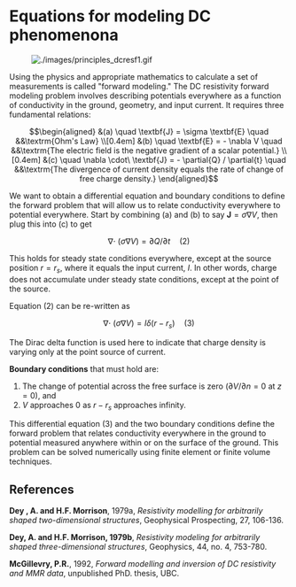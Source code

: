 # Equations for modeling DC phenomenona

<figure class="align-right">
<img src="./images/principles_dcresf1.gif"
alt="./images/principles_dcresf1.gif" />
</figure>

Using the physics and appropriate mathematics to calculate a set of
measurements is called "forward modeling." The DC resistivity forward
modeling problem involves describing potentials everywhere as a function
of conductivity in the ground, geometry, and input current. It requires
three fundamental relations:

``` math
\begin{aligned}
&(a) \quad \textbf{J} = \sigma \textbf{E} \quad &&\textrm{Ohm's Law}  \\[0.4em]
&(b) \quad \textbf{E} = - \nabla V \quad  &&\textrm{The electric field is the negative gradient of a scalar potential.}  \\[0.4em]
&(c) \quad \nabla \cdot\ \textbf{J} = - \partial{Q} / \partial{t} \quad &&\textrm{The divergence of current density equals the rate of change of free charge density.}
\end{aligned}
```

We want to obtain a differential equation and boundary conditions to
define the forward problem that will allow us to relate conductivity
everywhere to potential everywhere. Start by combining (a) and (b) to
say $`\textbf{J} =
\sigma \nabla V`$, then plug this into (c) to get

``` math
\nabla \cdot\ (\sigma \nabla V) = \partial{Q} / \partial{t} \quad (2)
```

This holds for steady state conditions everywhere, except at the source
position $`r = r_s`$, where it equals the input current, $`I`$. In other
words, charge does not accumulate under steady state conditions, except
at the point of the source.

Equation (2) can be re-written as

``` math
\nabla \cdot\ (\sigma \nabla V) = I \delta (r-r_s) \quad (3)
```

The Dirac delta function is used here to indicate that charge density is
varying only at the point source of current.

**Boundary conditions** that must hold are:  
1.  The change of potential across the free surface is zero
    ($`\partial{V}/\partial{n} = 0`$ at $`z=0`$), and
2.  $`V`$ approaches 0 as $`r - r_s`$ approaches infinity.

This differential equation (3) and the two boundary conditions define
the forward problem that relates conductivity everywhere in the ground
to potential measured anywhere within or on the surface of the ground.
This problem can be solved numerically using finite element or finite
volume techniques.

## References

**Dey , A. and H.F. Morrison**, 1979a, *Resistivity modelling for
arbitrarily shaped two-dimensional structures*, Geophysical Prospecting,
27, 106-136.

**Dey, A. and H.F. Morrison, 1979b**, *Resistivity modeling for
arbitrarily shaped three-dimensional structures*, Geophysics, 44, no. 4,
753-780.

**McGillevry, P.R.**, 1992, *Forward modelling and inversion of DC
resistivity and MMR data*, unpublished PhD. thesis, UBC.
